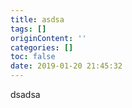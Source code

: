 ```yaml
---
title: asdsa
tags: []
originContent: ''
categories: []
toc: false
date: 2019-01-20 21:45:32
---
```


dsadsa